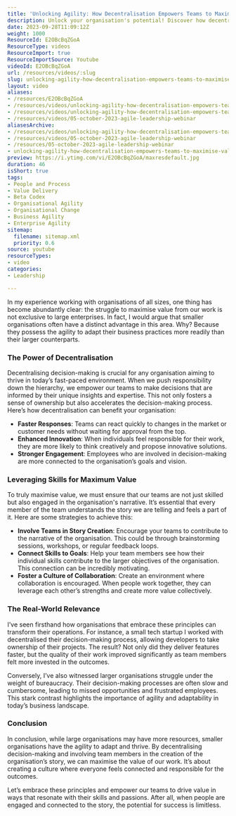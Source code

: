 ```yaml
---
title: 'Unlocking Agility: How Decentralisation Empowers Teams to Maximise Value in Any Organisation'
description: Unlock your organisation's potential! Discover how decentralisation and team engagement can drive innovation and agility, maximising value in any business.
date: 2023-09-28T11:09:12Z
weight: 1000
ResourceId: E2OBcBqZGoA
ResourceType: videos
ResourceImport: true
ResourceImportSource: Youtube
videoId: E2OBcBqZGoA
url: /resources/videos/:slug
slug: unlocking-agility-how-decentralisation-empowers-teams-to-maximise-value-in-any-organisation-E2OBcBqZGoA
layout: video
aliases:
- /resources/E2OBcBqZGoA
- /resources/videos/unlocking-agility-how-decentralisation-empowers-teams-to-maximise-value-in-any-organisation-E2OBcBqZGoA
- /resources/videos/unlocking-agility-how-decentralisation-empowers-teams-to-maximise-value-in-any-organisation
- /resources/videos/05-october-2023-agile-leadership-webinar
aliasesArchive:
- /resources/videos/unlocking-agility-how-decentralisation-empowers-teams-to-maximise-value-in-any-organisation
- /resources/videos/05-october-2023-agile-leadership-webinar
- /resources/05-october-2023-agile-leadership-webinar
- unlocking-agility-how-decentralisation-empowers-teams-to-maximise-value-in-any-organisation-E2OBcBqZGoA
preview: https://i.ytimg.com/vi/E2OBcBqZGoA/maxresdefault.jpg
duration: 46
isShort: true
tags:
- People and Process
- Value Delivery
- Beta Codex
- Organisational Agility
- Organisational Change
- Business Agility
- Enterprise Agility
sitemap:
  filename: sitemap.xml
  priority: 0.6
source: youtube
resourceTypes:
- video
categories:
- Leadership

---
```

In my experience working with organisations of all sizes, one thing has become abundantly clear: the struggle to maximise value from our work is not exclusive to large enterprises. In fact, I would argue that smaller organisations often have a distinct advantage in this area. Why? Because they possess the agility to adapt their business practices more readily than their larger counterparts.

### The Power of Decentralisation

Decentralising decision-making is crucial for any organisation aiming to thrive in today’s fast-paced environment. When we push responsibility down the hierarchy, we empower our teams to make decisions that are informed by their unique insights and expertise. This not only fosters a sense of ownership but also accelerates the decision-making process. Here’s how decentralisation can benefit your organisation:

- **Faster Responses**: Teams can react quickly to changes in the market or customer needs without waiting for approval from the top.
- **Enhanced Innovation**: When individuals feel responsible for their work, they are more likely to think creatively and propose innovative solutions.
- **Stronger Engagement**: Employees who are involved in decision-making are more connected to the organisation’s goals and vision.

### Leveraging Skills for Maximum Value

To truly maximise value, we must ensure that our teams are not just skilled but also engaged in the organisation's narrative. It’s essential that every member of the team understands the story we are telling and feels a part of it. Here are some strategies to achieve this:

- **Involve Teams in Story Creation**: Encourage your teams to contribute to the narrative of the organisation. This could be through brainstorming sessions, workshops, or regular feedback loops.
- **Connect Skills to Goals**: Help your team members see how their individual skills contribute to the larger objectives of the organisation. This connection can be incredibly motivating.
- **Foster a Culture of Collaboration**: Create an environment where collaboration is encouraged. When people work together, they can leverage each other’s strengths and create more value collectively.

### The Real-World Relevance

I’ve seen firsthand how organisations that embrace these principles can transform their operations. For instance, a small tech startup I worked with decentralised their decision-making process, allowing developers to take ownership of their projects. The result? Not only did they deliver features faster, but the quality of their work improved significantly as team members felt more invested in the outcomes.

Conversely, I’ve also witnessed larger organisations struggle under the weight of bureaucracy. Their decision-making processes are often slow and cumbersome, leading to missed opportunities and frustrated employees. This stark contrast highlights the importance of agility and adaptability in today’s business landscape.

### Conclusion

In conclusion, while large organisations may have more resources, smaller organisations have the agility to adapt and thrive. By decentralising decision-making and involving team members in the creation of the organisation’s story, we can maximise the value of our work. It’s about creating a culture where everyone feels connected and responsible for the outcomes. 

Let’s embrace these principles and empower our teams to drive value in ways that resonate with their skills and passions. After all, when people are engaged and connected to the story, the potential for success is limitless.
